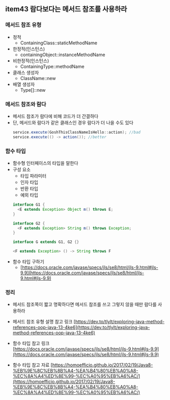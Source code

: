 ## item43 람다보다는 메서드 참조를 사용하라

### 메서드 참조 유형
- 정적
  - ContainingClass::staticMethodName
- 한정적(인스턴스)
  - containingObject::instanceMethodName
- 비한정적(인스턴스)
  - ContainingType::methodName
- 클래스 생성자
  - ClassName::new
- 배열 생성자
  - Type[]::new

### 메서드 참조와 람다 
  - 메서드 참조가 람다에 비해 코드가 더 간결하다
  - 단, 메서드와 람다가 같은 클래스인 경우 람다가 더 나을 수도 있다
    ```java
    service.execute(GoshThisClassNameIsHello::action); //bad
    service.execute(() -> action()); //better
    ```

### 함수 타입
- 함수형 인터페이스의 타입을 말한다
- 구성 요소
    - 타입 파라미터
    - 인자 타입
    - 반환 타입
    - 예외 타입
   ```java
   interface G1 {
     <E extends Exception> Object m() throws E;
   }
  
   interface G2 {
     <F extends Exception> String m() throws Exception;
   }
  
   interface G extends G1, G2 {}
  
   <F extends Exception> () -> String throws F
   ```
- 함수 타입 구하기 
  - [https://docs.oracle.com/javase/specs/jls/se8/html/jls-9.html#jls-9.9](https://docs.oracle.com/javase/specs/jls/se8/html/jls-9.html#jls-9.9)


### 정리 
- 메서드 참조쪽이 짧고 명확하다면 메서드 참조를 쓰고 그렇지 않을 때만 람다를 사용하라




- 메서드 참조 유형 설명 참고 링크
  [https://dev.to/tlylt/exploring-java-method-references-oop-java-13-4ke6](https://dev.to/tlylt/exploring-java-method-references-oop-java-13-4ke6)
- 함수 타입 참고 링크
  [https://docs.oracle.com/javase/specs/jls/se8/html/jls-9.html#jls-9.9](https://docs.oracle.com/javase/specs/jls/se8/html/jls-9.html#jls-9.9)
- 함수 타입 참고 자료 
  [https://homoefficio.github.io/2017/02/19/Java8-%EB%9E%8C%EB%8B%A4-%EA%B4%80%EB%A0%A8-%EC%8A%A4%ED%8E%99-%EC%A0%95%EB%A6%AC/](https://homoefficio.github.io/2017/02/19/Java8-%EB%9E%8C%EB%8B%A4-%EA%B4%80%EB%A0%A8-%EC%8A%A4%ED%8E%99-%EC%A0%95%EB%A6%AC/)
